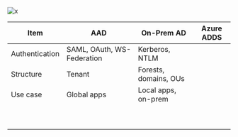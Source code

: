 ![x](https://i.imgur.com/auSb5wy.png)

| Item  | AAD  | On-Prem AD  | Azure ADDS  | 
|---|---|---|---|
| Authentication  | SAML, OAuth, WS-Federation  | Kerberos, NTLM  |   | 
| Structure  | Tenant  | Forests, domains, OUs  |   | 
| Use case  | Global apps  | Local apps, on-prem   |   | 
|   |   |   |   | 
|   |   |   |   | 
|   |   |   |   | 
|   |   |   |   | 
|   |   |   |   | 
|   |   |   |   | 
|   |   |   |   | 
|   |   |   |   | 
|   |   |   |   | 
